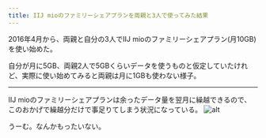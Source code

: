 ```yaml
---
title: IIJ mioのファミリーシェアプランを両親と3人で使ってみた結果
---
```


2016年4月から、両親と自分の3人でIIJ mioのファミリーシェアプラン(月10GB)を使い始めた。

自分が月に5GB、両親2人で5GBくらいデータを使うものと仮定していたけれど、実際に使い始めてみると両親は月に1GBも使わない様子。

---
IIJ mioのファミリーシェアプランは余ったデータ量を翌月に繰越できるので、このおかげで繰越分だけで事足りてしまう状況になっている。
![alt](https://c8.staticflickr.com/8/7368/27124732223_cba093c1c3_b.jpg)


うーむ。なんかもったいない。

